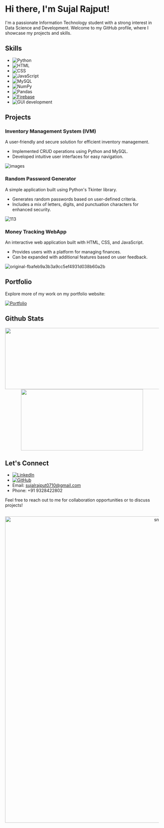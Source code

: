 
  
# Hi there, I'm Sujal Rajput! 

I'm a passionate Information Technology student with a strong interest in Data Science and Development. Welcome to my GitHub profile, where I showcase my projects and skills.

## Skills

- ![Python](https://img.shields.io/badge/-Python-3776AB?style=flat-square&logo=python&logoColor=white)
- ![HTML](https://img.shields.io/badge/-HTML-E34F26?style=flat-square&logo=html5&logoColor=white)
- ![CSS](https://img.shields.io/badge/-CSS-1572B6?style=flat-square&logo=css3&logoColor=white)
- ![JavaScript](https://img.shields.io/badge/-JavaScript-F7DF1E?style=flat-square&logo=javascript&logoColor=black)
- ![MySQL](https://img.shields.io/badge/-MySQL-4479A1?style=flat-square&logo=mysql&logoColor=white)
- ![NumPy](https://img.shields.io/badge/-NumPy-013243?style=flat-square&logo=numpy&logoColor=white)
- ![Pandas](https://img.shields.io/badge/-Pandas-150458?style=flat-square&logo=pandas&logoColor=white)
- [![Firebase](https://img.shields.io/badge/-Firebase-FFCA28?logo=firebase&logoColor=black)](https://firebase.google.com/)
- ![GUI development](https://img.shields.io/badge/-GUI%20development-75AADB?style=flat-square)

## Projects

### Inventory Management System (IVM)

A user-friendly and secure solution for efficient inventory management.

- Implemented CRUD operations using Python and MySQL.
- Developed intuitive user interfaces for easy navigation.
  
![images](https://github.com/Sujall10/Sujall10/assets/94795609/c86603d5-b610-4fb4-9506-1aeb99b1dda9)

### Random Password Generator

A simple application built using Python's Tkinter library.

- Generates random passwords based on user-defined criteria.
- Includes a mix of letters, digits, and punctuation characters for enhanced security.

![113](https://github.com/Sujall10/Sujall10/assets/94795609/c4ecb2a6-4ef9-452a-a255-88823af1ed2e)


### Money Tracking WebApp

An interactive web application built with HTML, CSS, and JavaScript.

- Provides users with a platform for managing finances.
- Can be expanded with additional features based on user feedback.
  
![original-fbafeb9a3b3a9cc5ef4931d038b60a2b](https://github.com/Sujall10/Sujall10/assets/94795609/02e2b6d2-f58e-48d8-bed8-057267faaadb)


## Portfolio

Explore more of my work on my portfolio website:

[![Portfolio](https://img.shields.io/badge/Portfolio-Visit-9cf?style=flat-square&logo=google-chrome&logoColor=white)](https://sujall10.github.io/UpdatedPortfolio/)


## Github Stats


<p align="center">
  <img width="600" height="200" src="https://github-readme-stats.vercel.app/api?username=Sujall10&show_icons=true&theme=vision-friendly-dark">
  <img width="400" height="200" src="https://github-readme-stats.vercel.app/api/top-langs/?username=Sujall10&size_weight=0.0005&count_weight=0.3&layout=compact&theme=vision-friendly-dark">
</p>


## Let's Connect

- [![LinkedIn](https://img.shields.io/badge/-LinkedIn-0077B5?style=flat-square&logo=linkedin&logoColor=white)](www.linkedin.com/in/sujal-rajput)
- [![GitHub](https://img.shields.io/badge/-GitHub-181717?style=flat-square&logo=github)](https://github.com/Sujall10)
- Email: sujalrajput0710@gmail.com
- Phone: +91 9328422802

Feel free to reach out to me for collaboration opportunities or to discuss projects!

<div id="header" align="center">
  <img src="https://komarev.com/ghpvc/?username=Sujall10&style=for-the-badge&color=orange" alt=""/>
</div>

<p align="center">
 <img width="1000" src="assets/github-snake.svg" alt="snake"/>
</p>

